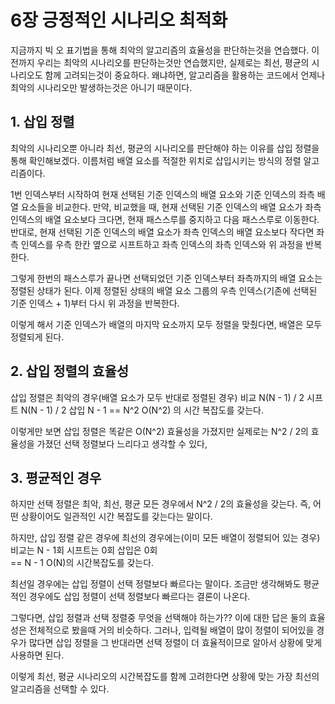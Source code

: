 # 6장 긍정적인 시나리오 최적화
지금까지 빅 오 표기법을 통해 최악의 알고리즘의 효율성을 판단하는것을 연습했다.
이전까지 우리는 최악의 시나리오를 판단하는것만 연습했지만, 실제로는 최선, 평균의 시나리오도 함께 고려되는것이 중요하다.
왜냐하면, 알고리즘을 활용하는 코드에서 언제나 최악의 시나리오만 발생하는것은 아니기 때문이다.

## 1. 삽입 정렬
최악의 시나리오뿐 아니라 최선, 평균의 시나리오를 판단해야 하는 이유를 삽입 정렬을 통해 확인해보겠다.
이름처럼 배열 요소를 적절한 위치로 삽입시키는 방식의 정렬 알고리즘이다.

1번 인덱스부터 시작하여 현재 선택된 기준 인덱스의 배열 요소와 기준 인덱스의 좌측 배열 요소들을 비교한다.
만약, 비교했을 때, 현재 선택된 기준 인덱스의 배열 요소가 좌측 인덱스의 배열 요소보다 크다면, 현재 패스스루를 중지하고 다음 패스스루로 이동한다.
반대로, 현재 선택된 기준 인덱스의 배열 요소가 좌측 인덱스의 배열 요소보다 작다면 좌측 인덱스를 우측 한칸 옆으로 시프트하고 좌측 인덱스의 좌측 인덱스와 위 과정을 반복한다.


그렇게 한번의 패스스루가 끝나면 선택되었던 기준 인덱스부터 좌측까지의 배열 요소는 정렬된 상태가 된다.
이제 정렬된 상태의 배열 요소 그룹의 우측 인덱스(기존에 선택된 기준 인덱스 + 1)부터 다시 위 과정을 반복한다.

이렇게 해서 기준 인덱스가 배열의 마지막 요소까지 모두 정렬을 맞췄다면, 배열은 모두 정렬되게 된다.


## 2. 삽입 정렬의 효율성
삽입 정렬은 최악의 경우(배열 요소가 모두 반대로 정렬된 경우)
비교 N(N - 1) / 2
시프트 N(N - 1) / 2
삽입 N - 1
== N^2
O(N^2) 의 시간 복잡도를 갖는다.

이렇게만 보면 삽입 정렬은 똑같은 O(N^2) 효율성을 가졌지만 실제로는 N^2 / 2의 효율성을 가졌던 선택 정렬보다 느리다고 생각할 수 있다,


## 3. 평균적인 경우
하지만 선택 정렬은 최악, 최선, 평균 모든 경우에서 N^2 / 2의 효율성을 갖는다.
즉, 어떤 상황이어도 일관적인 시간 복잡도를 갖는다는 말이다.

하지만, 삽입 정렬 같은 경우에 최선의 경우에는(이미 모든 배열이 정렬되어 있는 경우)
비교는 N - 1회
시프트는 0회
삽입은 0회  
== N - 1
O(N)의 시간복잡도를 갖는다.

최선일 경우에는 삽입 정렬이 선택 정렬보다 빠르다는 말이다.
조금만 생각해봐도 평균적인 경우에도 삽입 정렬이 선택 정렬보다 빠르다는 결론이 나온다.

그렇다면, 삽입 정렬과 선택 정렬중 무엇을 선택해야 하는가??
이에 대한 답은 둘의 효율성은 전체적으로 봤을때 거의 비슷하다.
그러나, 입력될 배열이 많이 정렬이 되어있을 경우가 많다면 삽입 정렬을
그 반대라면 선택 정렬이 더 효율적이므로 알아서 상황에 맞게 사용하면 된다.

이렇게 최선, 평균 시나리오의 시간복잡도를 함께 고려한다면
상황에 맞는 가장 최선의 알고리즘을 선택할 수 있다.